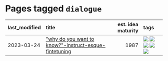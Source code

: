 # Pages tagged `dialogue`

|last_modified|title|est. idea maturity|tags
|:---|:---|---:|:---|
|2023-03-24|["why do you want to know?"-instruct-esque-fintetuning](../whydoyouwantoknow.md)|1987|[![](https://img.shields.io/badge/tag-aiethics-1614f8)](../tags/aiethics.md) [![](https://img.shields.io/badge/tag-alignment-ebbec3)](../tags/alignment.md) [![](https://img.shields.io/badge/tag-dialogue-82d6e)](../tags/dialogue.md) [![](https://img.shields.io/badge/tag-models-752fd7)](../tags/models.md) [![](https://img.shields.io/badge/tag-wip-4bcfd8)](../tags/wip.md)|